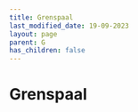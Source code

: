 ```yaml
---
title: Grenspaal
last_modified_date: 19-09-2023
layout: page
parent: G
has_children: false
---
```


Grenspaal
=========


